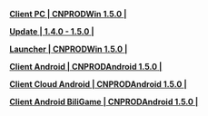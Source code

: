 **[Client PC | CNPRODWin 1.5.0 |  ](https://bhrpg-prod.oss-accelerate.aliyuncs.com/client/cn/20231103101022_A4CvNRMprqjemK7k/PC/StarRail_1.5.0.zip)**

**[Update | 1.4.0 - 1.5.0 | ](https://bhrpg-prod.oss-accelerate.aliyuncs.com/client/hkrpg_cn/33/game_1.4.0_1.5.0_hdiff_TnhRMscqGdQuNyDU.zip)**

**[Launcher | CNPRODWin 1.5.0 |  ](https://bhrpg-prod.oss-accelerate.aliyuncs.com/client/cn/20231103100104_7AysjJXfBYJGzLBS/gw_PC/StarRail_setup_20231113.exe)**

**[Client Android | CNPRODAndroid 1.5.0 |  ](https://autopatchcn.bhsr.com/client/cn/20231103101022_A4CvNRMprqjemK7k/gw_An/StarRail_1.5.0.apk)**

**[Client Cloud Android | CNPRODAndroid 1.5.0 |  ](https://autopatchcn.bhsr.com/client/cn/20231120192432_638FTWfKaWbmtuva/StarRailCloud_1.5.0.apk)**

**[Client Android BiliGame | CNPRODAndroid 1.5.0 |](https://pkg.biligame.com/games/bhxqtd_1.5.0__1106_20231106_025048_76dd1.apk)**
